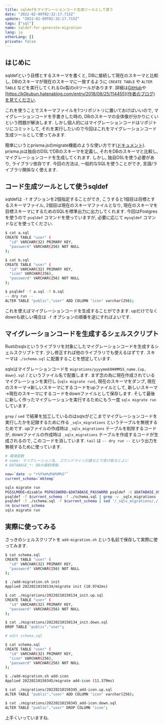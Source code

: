 ```yaml
---
title: sqldefをマイグレーションコード生成ツールとして使う
date: "2022-02-09T02:32:17.715Z"
update: "2022-02-09T02:32:17.715Z"
tags: ["sql"]
name: sqldef-for-generate-migration
lang: ja
otherLang: []
private: false
---
```


## はじめに
sqldefという目標とするスキーマを書くと, DBに接続して現在のスキーマと比較し, DBのスキーマが現在のスキーマに一致するように `CREATE TABLE` や `ALTER TABLE` などを実行してくれるGo製のcliツールがあります. 詳細は[GitHub](https://github.com/k0kubun/sqldef)や[https://k0kubun.hatenablog.com/entry/2018/08/25/114455](作者のブログ)を見てください.

これを使うことでスキーマファイルを1つリポジトリに置いておけばいいので, マイグレーションコードを手書きした時の, DBのスキーマの全体像が分かりにくいという問題が解決します. しかし個人的にはマイグレーションコードはリポジトリにコミットして, それを実行したいので今回はこれをマイグレーションコード生成ツールとして使ってみます.

簡単にいうとprisma.jsのmigrate機能のような使い方です([ドキュメント](https://www.prisma.io/docs/concepts/components/prisma-migrate)). prisma.jsは独自のDSLでDBのスキーマを定義し, それをDBのスキーマと比較し, マイグレーションコードを生成してくれます. しかし, 独自DSLを使う必要があり, ライブラリ依存です. 今回の方法は, 一般的なSQLを使うことができ, 言語/ライブラリ関係なく使えます.

## コード生成ツールとして使うsqldef
sqldefは `-f` オプションを2個指定することができ, こうすると1個目は目標とするスキーマファイル, 2個目は現在のスキーマファイルとなり, 現在のスキーマを目標スキーマにするためのSQLを標準出力に出力してくれます. 今回はPostgresを使うので `psqldef` コマンドを使っていますが, 必要に応じて `mysqldef` コマンドなどを使ってください.

```sh
$ cat a.sql
CREATE TABLE "user" (
  "id" VARCHAR(32) PRIMARY KEY,
  "password" VARCHAR(256) NOT NULL
);

$ cat b.sql
CREATE TABLE "user" (
  "id" VARCHAR(32) PRIMARY KEY,
  "icon" VARCHAR(256),
  "password" VARCHAR(256) NOT NULL
);

$ psqldef -f a.sql -f b.sql
-- dry run --
ALTER TABLE "public"."user" ADD COLUMN "icon" varchar(256);
```

これを使えばマイグレーションコードを生成することができます. upだけでなくdownも欲しい場合は `-f` オプションの順番を逆にすればよいです.

## マイグレーションコードを生成するシェルスクリプト
Rustのsqlxというライブラリを対象にしたマイグレーションコードを生成するシェルスクリプトです. 少し修正すれば他のライブラリでも使えるはずです. スキーマは `./schema.sql` に配置することを想定しています.

sqlxはマイグレーションコードを `migrations/yyyymmddHHMMSS_name.{up, down}.sql` /  というファイル名で配置します. まず念の為に現在作成されているマイグレーションを実行し (`sqlx migrate run`), 現在のスキーマをダンプ, 現在のスキーマ→新しいスキーマにするコードをupファイルとして, 新しいスキーマ→現在のスキーマにするコードをdownファイルとして保存します. そして最後に新しく作ったマイグレーションを実行するためにもう一度 `sqlx migrate run` しています.

`grep` / `sed` で結果を加工しているのはsqlxがどこまでマイグレーションコードを実行したかを記録するために作る `_sqlx_migrations` というテーブルを無視するためです. upファイルの作成時は `_sqlx_migrations` テーブルを削除するコードが, downファイルの作成時は `_sqlx_migrations` テーブルを作成するコードが生成されるので, このコードを消しています. `tail` は `-- dry run --` という出力を無視するために使っています.

```sh
# 環境変数
# name: マイグレーション名. コマンドライン引数などで受け取るとよい
# DATABASE_*: DBの接続情報.

now=`date -u "+%Y%m%d%H%M%S"`
current_schema=`mktemp`

sqlx migrate run
PGSSLMODE=disable PGPASSWORD=$DATABASE_PASSWORD psqldef -U $DATABASE_USER -h $DATABASE_HOST -p $DATABASE_PORT --export $DATABASE_NAME > $current_schema
psqldef -f $current_schema -f ./schema.sql | grep -v _sqlx_migrations | tail -n +2 > migrations/${now}_${name}.up.sql
psqldef -f ./schema.sql -f $current_schema | sed '/_sqlx_migrations/,/);/d' | tail -n +2 > migrations/${now}_${name}.down.sql
rm $current_schema
sqlx migrate run
```


## 実際に使ってみる
さっきのシェルスクリプトを `add-migration.sh` という名前で保存して実際に使ってみます.

```sh
$ cat schema.sql
CREATE TABLE "user" (
  "id" VARCHAR(32) PRIMARY KEY,
  "password" VARCHAR(256) NOT NULL
);

$ ./add-migration.sh init
Applied 20220210150134/migrate init (10.9742ms)

$ cat ./migrations/20220210150134_init.up.sql 
CREATE TABLE "user" (
  "id" VARCHAR(32) PRIMARY KEY,
  "password" VARCHAR(256) NOT NULL
);

$ cat ./migrations/20220210150134_init.down.sql 
DROP TABLE "public"."user";

# edit schema.sql

$ cat schema.sql
CREATE TABLE "user" (
  "id" VARCHAR(32) PRIMARY KEY,
  "icon" VARCHAR(256),
  "password" VARCHAR(256) NOT NULL
);

$ ./add-migration.sh add-icon                  
Applied 20220210150345/migrate add-icon (11.379ms)

$ cat ./migrations/20220210150345_add-icon.up.sql 
ALTER TABLE "public"."user" ADD COLUMN "icon" varchar(256);

$ cat ./migrations/20220210150345_add-icon.down.sql
ALTER TABLE "public"."user" DROP COLUMN "icon";
```

上手くいっていますね.
